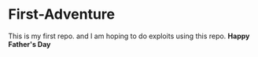 # First-Adventure
This is my first repo. and I am hoping to do exploits using this repo.
**Happy Father's Day**
